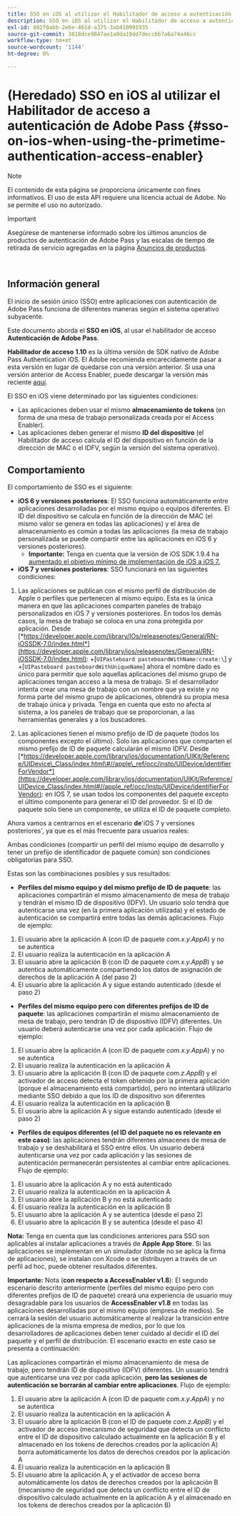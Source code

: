 ```yaml
---
title: SSO en iOS al utilizar el Habilitador de acceso a autenticación de Adobe Pass
description: SSO en iOS al utilizar el Habilitador de acceso a autenticación de Adobe Pass
exl-id: 882f0abb-2e6e-461d-a375-3ab410991935
source-git-commit: 3818dce9847ae1a0da19dd7decc6b7a6a74a46cc
workflow-type: tm+mt
source-wordcount: '1144'
ht-degree: 0%

---
```


# (Heredado) SSO en iOS al utilizar el Habilitador de acceso a autenticación de Adobe Pass {#sso-on-ios-when-using-the-primetime-authentication-access-enabler}

>[!NOTE]
>
>El contenido de esta página se proporciona únicamente con fines informativos. El uso de esta API requiere una licencia actual de Adobe. No se permite el uso no autorizado.

>[!IMPORTANT]
>
> Asegúrese de mantenerse informado sobre los últimos anuncios de productos de autenticación de Adobe Pass y las escalas de tiempo de retirada de servicio agregadas en la página [Anuncios de productos](/help/authentication/product-announcements.md).

</br>

## Información general

El inicio de sesión único (SSO) entre aplicaciones con autenticación de Adobe Pass funciona de diferentes maneras según el sistema operativo subyacente.

Este documento aborda el **SSO en iOS**, al usar el habilitador de acceso **Autenticación de Adobe Pass**.

**Habilitador de acceso** **1.10** es la última versión de SDK nativo de Adobe Pass Authentication iOS. El Adobe recomienda encarecidamente pasar a esta versión en lugar de quedarse con una versión anterior. Si usa una versión anterior de Access Enabler, puede descargar la versión más reciente [aquí](https://tve.zendesk.com/hc/en-us/articles/204963209-iOS-Native-AccessEnabler-Library).

El SSO en iOS viene determinado por las siguientes condiciones:

- Las aplicaciones deben usar el mismo **almacenamiento de tokens** (en forma de una mesa de trabajo personalizada creada por el Access Enabler).
- Las aplicaciones deben generar el mismo **ID del dispositivo** (el Habilitador de acceso calcula el ID del dispositivo en función de la dirección de MAC o el IDFV, según la versión del sistema operativo).

## Comportamiento

El comportamiento de SSO es el siguiente:

- **iOS 6 y versiones posteriores**: El SSO funciona automáticamente entre aplicaciones desarrolladas por el mismo equipo o equipos diferentes. El ID del dispositivo se calcula en función de la dirección de MAC (el mismo valor se genera en todas las aplicaciones) y el área de almacenamiento es común a todas las aplicaciones (la mesa de trabajo personalizada se puede compartir entre las aplicaciones en iOS 6 y versiones posteriores).
   - **Importante:** Tenga en cuenta que la versión de iOS SDK 1.9.4 ha [aumentado el objetivo mínimo de implementación de iOS a iOS 7.](https://tve.zendesk.com/hc/en-us/articles/204963209-iOS-Native-AccessEnabler-Library)
- **iOS 7 y versiones posteriores**: SSO funcionará en las siguientes condiciones:

1. Las aplicaciones se publican con el mismo perfil de distribución de Apple o perfiles que pertenecen al mismo equipo. Esta es la única manera en que las aplicaciones comparten paneles de trabajo personalizados en iOS 7 y versiones posteriores. En todos los demás casos, la mesa de trabajo se coloca en una zona protegida por aplicación. Desde [*https://developer.apple.com/library/IOs/releasenotes/General/RN-iOSSDK-7.0/index.html*](https://developer.apple.com/library/ios/releasenotes/General/RN-iOSSDK-7.0/index.html): \+\[`UIPasteboard pasteboardWithName:create:\`] y +\[`UIPasteboard pasteboardWithUniqueName`\] ahora el nombre dado es único para permitir que solo aquellas aplicaciones del mismo grupo de aplicaciones tengan acceso a la mesa de trabajo. Si el desarrollador intenta crear una mesa de trabajo con un nombre que ya existe y no forma parte del mismo grupo de aplicaciones, obtendrá su propia mesa de trabajo única y privada. Tenga en cuenta que esto no afecta al sistema, a los paneles de trabajo que se proporcionan, a las herramientas generales y a los buscadores.

1. Las aplicaciones tienen el mismo prefijo de ID de paquete (todos los componentes excepto el último). Solo las aplicaciones que comparten el mismo prefijo de ID de paquete calcularán el mismo IDFV. Desde [*https://developer.apple.com/library/ios/documentation/UIKit/Reference/UIDevice\_Class/index.html\#//apple\_ref/occ/instp/UIDevice/identifierForVendor*](https://developer.apple.com/library/ios/documentation/UIKit/Reference/UIDevice_Class/index.html#//apple_ref/occ/instp/UIDevice/identifierForVendor): en IOS 7, se usan todos los componentes del paquete excepto el último componente para generar el ID del proveedor. Si el ID de paquete solo tiene un componente, se utiliza el ID de paquete completo.

Ahora vamos a centrarnos en el escenario **de**&#39;iOS 7 y versiones posteriores&#39;, ya que es el más frecuente para usuarios reales:

Ambas condiciones (compartir un perfil del mismo equipo de desarrollo y tener un prefijo de identificador de paquete común) son condiciones obligatorias para SSO.

Estas son las combinaciones posibles y sus resultados:

- **Perfiles del mismo equipo y del mismo prefijo de ID de paquete**: las aplicaciones compartirán el mismo almacenamiento de mesa de trabajo y tendrán el mismo ID de dispositivo (IDFV). Un usuario solo tendrá que autenticarse una vez (en la primera aplicación utilizada) y el estado de autenticación se compartirá entre todas las demás aplicaciones. Flujo de ejemplo:

1. El usuario abre la aplicación A (con ID de paquete *com.x.y.AppA*) y no se autentica
1. El usuario realiza la autenticación en la aplicación A
1. El usuario abre la aplicación B (con ID de paquete *com.x.y.AppB*) y se autentica automáticamente compartiendo los datos de asignación de derechos de la aplicación
A (del paso 2)
1. El usuario abre la aplicación A y sigue estando autenticado (desde el paso 2)



- **Perfiles del mismo equipo pero con diferentes prefijos de ID de paquete**: las aplicaciones compartirán el mismo almacenamiento de mesa de trabajo, pero tendrán ID de dispositivo (IDFV) diferentes. Un usuario deberá autenticarse una vez por cada aplicación. Flujo de ejemplo:

1. El usuario abre la aplicación A (con ID de paquete *com.x.y.AppA*) y no se autentica
1. El usuario realiza la autenticación en la aplicación A
1. El usuario abre la aplicación B (con ID de paquete *com.z.AppB*) y el activador de acceso detecta el token obtenido por la primera aplicación (porque el almacenamiento está compartido), pero no intentará utilizarlo mediante SSO debido a que los ID de dispositivo son diferentes
1. El usuario realiza la autenticación en la aplicación B
1. El usuario abre la aplicación A y sigue estando autenticado (desde el paso 2)



- **Perfiles de equipos diferentes (el ID del paquete no es relevante en este caso)**: las aplicaciones tendrán diferentes almacenes de mesa de trabajo y se deshabilitará el SSO entre ellos. Un usuario deberá autenticarse una vez por cada aplicación y las sesiones de autenticación permanecerán persistentes al cambiar entre aplicaciones. Flujo de ejemplo:


1. El usuario abre la aplicación A y no está autenticado
1. El usuario realiza la autenticación en la aplicación A
1. El usuario abre la aplicación B y no está autenticado
1. El usuario realiza la autenticación en la aplicación B
1. El usuario abre la aplicación A y se autentica (desde el paso 2)
1. El usuario abre la aplicación B y se autentica (desde el paso 4)

**Nota:** Tenga en cuenta que las condiciones anteriores para SSO son aplicables al instalar aplicaciones a través de **Apple App Store**. Si las aplicaciones se implementan en un simulador (donde no se aplica la firma de aplicaciones), se instalan con Xcode o se distribuyen a través de un perfil ad hoc, puede obtener resultados diferentes.

**Importante:** Nota (**con respecto a AccessEnabler v1.8**): El segundo escenario descrito anteriormente (perfiles del mismo equipo pero con diferentes prefijos de ID de paquete) creará una experiencia de usuario muy desagradable para los usuarios de **AccessEnabler v1.8** en todas las aplicaciones desarrolladas por el mismo equipo (empresa de medios). Se cerrará la sesión del usuario automáticamente al realizar la transición entre aplicaciones de la misma empresa de medios, por lo que los desarrolladores de aplicaciones deben tener cuidado al decidir el ID del paquete y el perfil de distribución. El escenario exacto en este caso se presenta a continuación:

Las aplicaciones compartirán el mismo almacenamiento de mesa de trabajo, pero tendrán ID de dispositivo (IDFV) diferentes. Un usuario tendrá que autenticarse una vez por cada aplicación, **pero las sesiones de autenticación se borrarán al cambiar entre aplicaciones**. Flujo de ejemplo:

1. El usuario abre la aplicación A (con ID de paquete *com.x.y.AppA*) y no se autentica
1. El usuario realiza la autenticación en la aplicación A
1. El usuario abre la aplicación B (con el ID de paquete *com.z.AppB*) y el activador de acceso (mecanismo de seguridad que detecta un conflicto entre el ID de dispositivo calculado actualmente en la aplicación B y el almacenado en los tokens de derechos creados por la aplicación A) borra automáticamente los datos de derechos creados por la aplicación A
1. El usuario realiza la autenticación en la aplicación B
1. El usuario abre la aplicación A, y el activador de acceso borra automáticamente los datos de derechos creados por la aplicación B (mecanismo de seguridad que detecta un conflicto entre el ID de dispositivo calculado actualmente en la aplicación A y el almacenado en los tokens de derechos creados por la aplicación B)
